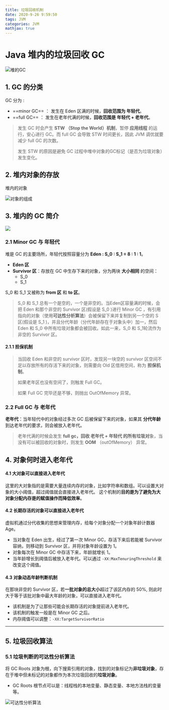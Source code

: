 ```yaml
---
title: 垃圾回收机制
date: 2020-9-26 9:59:50
tags: JVM
categories: JVM
mathjax: true
---
```


# Java 堆内的垃圾回收 GC

![堆的GC](https://note.youdao.com/yws/public/resource/bfce0e3d92cf4516094fe684a07f9b39/xmlnote/18FF35D98E7B4C84A637F1EDB0CD91F5/8810)

## 1. GC 的分类
GC 分为 :
- ==minor GC== ： 发生在 Eden 区满的时候，**回收范围为 年轻代**。
- ==full GC== ： 发生在老年代满的时候，**回收范围是 年轻代 + 老年代**。
> 发生 GC 时会产生 **STW （Stop the World）机制**，暂停 **应用线程** 的运行，安心进行 GC。而 full GC 会导致 STW 时间更长，因此 JVM 调优就要减少 full GC 的次数。
>
> 发生 STW 的原因是避免 GC 过程中堆中对象的GC标记（是否为垃圾对象）发生变化。

## 2. 堆内对象的存放

堆内的对象

![对象的组成](https://note.youdao.com/yws/public/resource/bfce0e3d92cf4516094fe684a07f9b39/xmlnote/4098CB7903B94C2289BC15C32FFE94BF/8890)

## 3. 堆内的 GC 简介

![](http://note.youdao.com/yws/public/resource/bfce0e3d92cf4516094fe684a07f9b39/xmlnote/1DCD0135C74446F3A70E92E6BBAAE7C1/9130)

### 2.1 Minor GC 与 年轻代

堆是 GC 的主要场所，年轻代按照容量分为 **Eden : S_0 : S_1 = 8 : 1 : 1**。
- **Eden 区**
- **Survivor 区**：存放在 GC 中生存下来的对象，分为两块 **大小相同** 的空间：
    - S_0
    - S_1

S_0 和 S_1 又被称为 **from 区** 和 **to 区**。

> S_0 和 S_1 总有一个是空的，一个是非空的。当Eden区容量满的时候，会把 Eden 和那个非空的 Survivor 区(假设是 S_0 )进行 Minor GC ，有引用指向的对象（使用**可达性分析算法**）会被保留下来并复制到另一个空的 S 区(假设是 S_1 )，并且分代年龄（分代年龄存在于对象头中）加一，然后 Eden 和 S_0 中所有垃圾对象都会被回收。如此一来，S_0 和 S_1轮流作为非空的 Survivor 区。
#### 2.1.1 担保机制

> 当回收 Eden 和非空的 survivor 区时，发现另一块空的 survivor 区空间不足以存放所有的存活下来的对象，则需要向 Old 区借用空间，称为 **担保机制**。
>
> 如果老年区也没有空间了，则触发 Full GC。
>
> 如果 Full GC 完毕还是不够，则抛出 OutOfMemory 异常。

### 2.2 Full GC 与 老年代

**老年代**：当年轻代中的对象经过多次 GC 后被保留下来的对象，如果其 **分代年龄** 到达老年代的要求，则会被放入老年代。

> 老年代满的时候会发生 **full gc，回收 老年代 + 年轻代 的所有垃圾对**象，当没有可以被回收的对象时，则发生 **OOM** （outOfMemory） 异常。


## 4. 对象何时进入老年代

#### 4.1 大对象可以直接进入老年代
这里的大对象指的是需要大量连续内存的对象，比如字符串和数组。可以设置大对象的大小阈值，超过阈值就会直接进入老年代。
这个机制的**目的是为了避免为大对象分配内存是的赋值操作而降低效率**。

#### 4.2 长期存活的对象可以直接进入老年代
虚拟机通过分代收集的思想来管理内存，给每个对象分配一个对象年龄计数器 Age。
- 当对象在 Eden 出生，经过了第一次 Minor GC，存活下来后若能被 Survivor 容纳，则移动到 Survivor 区，并将对象年龄设置为 1。
- 对象每次在 Minor GC 中存活下来，年龄就增长 1。
- 当年龄增长到阈值后被放入老年代。可以通过 `-XX:MaxTenuringThreshold` 来改变这个阈值。

#### 4.3 对象动态年龄判断机制
在那块非空的 Survivor 区，若**一批对象的总大小**超过了该区内存的 50%, 则此时大于等于该批对象中最大年龄的对象，可以直接进入老年代。
- 该机制是为了让那些可能会长期存活的对象提前进入老年代。
- 该机制的触发一般是在 Minor GC 之后。
- 内存阈值可以调整：`-XX:TargetSurvivorRatio`

----

## 5. 垃圾回收算法
### 5.1 垃圾判断的可达性分析算法

将 GC Roots 对象为根，向下搜索引用的对象，找到的对象标记为**非垃圾对象**，存在于堆中但未标记的对象都作为本次垃圾回收的**垃圾对象**。

- GC Roots 根节点可以是：线程栈的本地变量、静态变量、本地方法栈的变量等。

![可达性分析算法](https://note.youdao.com/yws/public/resource/bfce0e3d92cf4516094fe684a07f9b39/xmlnote/B6085FAFED3841EDAC3F1A3E57459FE1/8882)



